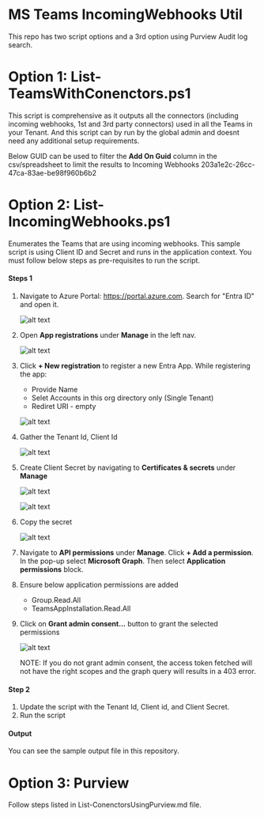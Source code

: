 # MS Teams IncomingWebhooks Util

This repo has two script options and a 3rd option using Purview Audit log search.

# Option 1: **List-TeamsWithConenctors.ps1**

This script is comprehensive as it outputs all the connectors (including incoming webhooks, 1st and 3rd party connectors) used in all the Teams in your Tenant. And this script can by run by the global admin and doesnt need any additional setup requirements.

Below GUID can be used to filter the **Add On Guid** column in the csv/spreadsheet to limit the results to Incoming Webhooks
203a1e2c-26cc-47ca-83ae-be98f960b6b2



# Option 2: **List-IncomingWebhooks.ps1**

Enumerates the Teams that are using incoming webhooks. This sample script is using Client ID and Secret and runs in the application context. You must follow below steps as pre-requisites to run the script.

#### Steps 1
1. Navigate to Azure Portal: https://portal.azure.com. Search for "Entra ID" and open it.

    ![alt text](Images/Open-entraid.png)

2. Open **App registrations** under **Manage** in the left nav.

    ![alt text](Images/Open-appreg.png)

3. Click **+ New registration** to register a new Entra App. While registering the app:
    * Provide Name
    * Selet Accounts in this org directory only (Single Tenant)
    * Rediret URI - empty

    ![alt text](Images/Reg-app.png)

4. Gather the Tenant Id, Client Id

    ![alt text](Images/Tid-Cid.png)

5. Create Client Secret by navigating to **Certificates & secrets** under **Manage**

    ![alt text](Images/Create-secret.png)

    ![alt text](Images/Add-secret.png)

6. Copy the secret
    
    ![alt text](Images/Copy-secret.png)

7. Navigate to **API permissions** under **Manage**. Click **+ Add a permission**. In the pop-up select **Microsoft Graph**. Then select **Application permissions** block. 

8. Ensure below application permissions are added
    * Group.Read.All
    * TeamsAppInstallation.Read.All

9. Click on **Grant admin consent...** button to grant the selected permissions

    ![alt text](Images/Graph-perms.png)
    
    NOTE: If you do not grant admin consent, the access token fetched will not have the right scopes and the graph query will results in a 403 error.

#### Step 2
1. Update the script with the Tenant Id, Client id, and Client Secret.
2. Run the script

#### Output
You can see the sample output file in this repository. 

# Option 3: Purview

Follow steps listed in List-ConenctorsUsingPurview.md file.